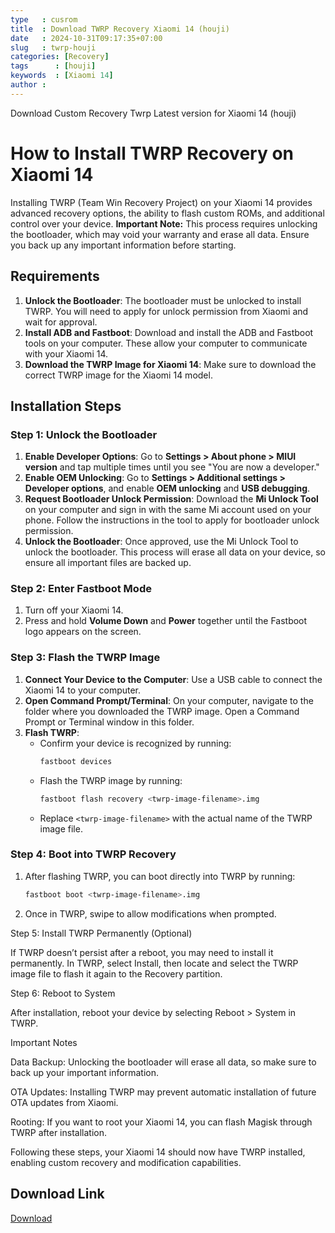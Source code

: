 ```yaml
---
type   : cusrom
title  : Download TWRP Recovery Xiaomi 14 (houji)
date   : 2024-10-31T09:17:35+07:00
slug   : twrp-houji
categories: [Recovery]
tags      : [houji]
keywords  : [Xiaomi 14]
author : 
---
```


Download Custom Recovery Twrp Latest version for Xiaomi 14 (houji)

# How to Install TWRP Recovery on Xiaomi 14

Installing TWRP (Team Win Recovery Project) on your Xiaomi 14 provides advanced recovery options, the ability to flash custom ROMs, and additional control over your device. **Important Note:** This process requires unlocking the bootloader, which may void your warranty and erase all data. Ensure you back up any important information before starting.

## Requirements
1. **Unlock the Bootloader**: The bootloader must be unlocked to install TWRP. You will need to apply for unlock permission from Xiaomi and wait for approval.
2. **Install ADB and Fastboot**: Download and install the ADB and Fastboot tools on your computer. These allow your computer to communicate with your Xiaomi 14.
3. **Download the TWRP Image for Xiaomi 14**: Make sure to download the correct TWRP image for the Xiaomi 14 model.

## Installation Steps

### Step 1: Unlock the Bootloader
1. **Enable Developer Options**: Go to **Settings > About phone > MIUI version** and tap multiple times until you see "You are now a developer."
2. **Enable OEM Unlocking**: Go to **Settings > Additional settings > Developer options**, and enable **OEM unlocking** and **USB debugging**.
3. **Request Bootloader Unlock Permission**: Download the **Mi Unlock Tool** on your computer and sign in with the same Mi account used on your phone. Follow the instructions in the tool to apply for bootloader unlock permission.
4. **Unlock the Bootloader**: Once approved, use the Mi Unlock Tool to unlock the bootloader. This process will erase all data on your device, so ensure all important files are backed up.

### Step 2: Enter Fastboot Mode
1. Turn off your Xiaomi 14.
2. Press and hold **Volume Down** and **Power** together until the Fastboot logo appears on the screen.

### Step 3: Flash the TWRP Image
1. **Connect Your Device to the Computer**: Use a USB cable to connect the Xiaomi 14 to your computer.
2. **Open Command Prompt/Terminal**: On your computer, navigate to the folder where you downloaded the TWRP image. Open a Command Prompt or Terminal window in this folder.
3. **Flash TWRP**:
   - Confirm your device is recognized by running:
     ```bash
     fastboot devices
     ```
   - Flash the TWRP image by running:
     ```bash
     fastboot flash recovery <twrp-image-filename>.img
     ```
   - Replace `<twrp-image-filename>` with the actual name of the TWRP image file.

### Step 4: Boot into TWRP Recovery
1. After flashing TWRP, you can boot directly into TWRP by running:
   ```bash
   fastboot boot <twrp-image-filename>.img

2. Once in TWRP, swipe to allow modifications when prompted.



Step 5: Install TWRP Permanently (Optional)

If TWRP doesn’t persist after a reboot, you may need to install it permanently. In TWRP, select Install, then locate and select the TWRP image file to flash it again to the Recovery partition.


Step 6: Reboot to System

After installation, reboot your device by selecting Reboot > System in TWRP.


Important Notes

Data Backup: Unlocking the bootloader will erase all data, so make sure to back up your important information.

OTA Updates: Installing TWRP may prevent automatic installation of future OTA updates from Xiaomi.

Rooting: If you want to root your Xiaomi 14, you can flash Magisk through TWRP after installation.


Following these steps, your Xiaomi 14 should now have TWRP installed, enabling custom recovery and modification capabilities.



## Download Link
[Download](https://t.me/wahyu6070files/1095)

